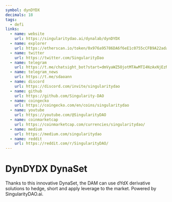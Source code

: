 ```yaml
---
symbol: dynDYDX
decimals: 18
tags:
  - defi
links:
  - name: website
    url: https://singularitydao.ai/dynalab/dynDYDX
  - name: explorer
    url: https://etherscan.io/token/0x976a95786DA6f6eE1c0755cCFB9A22adac2BF7B2
  - name: twitter
    url: https://twitter.com/SingularityDao
  - name: telegram
    url: https://t.me/chatsight_bot?start=dmVyaWZ5OjotMTAwMTI4NzAxNjEzNw==
  - name: telegram_news
    url: https://t.me/sdaoann
  - name: discord
    url: https://discord.com/invite/singularitydao
  - name: github
    url: https://github.com/Singularity-DAO
  - name: coingecko
    url: https://coingecko.com/en/coins/singularitydao
  - name: youtube
    url: https://youtube.com/@SingularityDAO
  - name: coinmarketcap
    url: https://coinmarketcap.com/currencies/singularitydao/
  - name: medium
    url: https://medium.com/singularitydao
  - name: reddit
    url: https://reddit.com/r/SingularityDAO/
---
```


# DynDYDX DynaSet

Thanks to this innovative DynaSet, the DAM can use dYdX derivative solutions to hedge, short and apply leverage to the market. Powered by SingularityDAO.ai.
